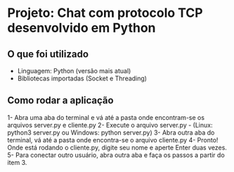 # Projeto: Chat com protocolo TCP desenvolvido em Python

## O que foi utilizado

- Linguagem: Python (versão mais atual)
- Bibliotecas importadas (Socket e Threading)


## Como rodar a aplicação

1- Abra uma aba do terminal e vá até a pasta onde encontram-se os arquivos server.py e cliente.py
2- Execute o arquivo server.py - (Linux: python3 server.py ou Windows: python server.py)
3- Abra outra aba do terminal, vá até a pasta onde encontra-se o arquivo cliente.py
4- Pronto! Onde está rodando o cliente.py, digite seu nome e aperte Enter duas vezes.
5- Para conectar outro usuário, abra outra aba e faça os passos a partir do item 3.
